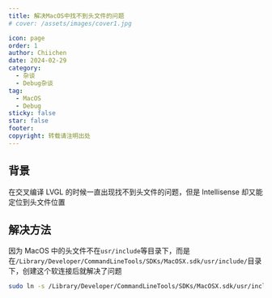 ```yaml
---
title: 解决MacOS中找不到头文件的问题
# cover: /assets/images/cover1.jpg

icon: page
order: 1
author: Chiichen
date: 2024-02-29
category:
  - 杂谈
  - Debug杂谈
tag:
  - MacOS
  - Debug
sticky: false
star: false
footer:
copyright: 转载请注明出处
---
```


## 背景

在交叉编译 LVGL 的时候一直出现找不到头文件的问题，但是 Intellisense 却又能定位到头文件位置

## 解决方法

因为 MacOS 中的头文件不在`usr/include`等目录下，而是在`/Library/Developer/CommandLineTools/SDKs/MacOSX.sdk/usr/include/`目录下，创建这个软连接后就解决了问题

```bash
sudo ln -s /Library/Developer/CommandLineTools/SDKs/MacOSX.sdk/usr/include/* /usr/local/include/
```
